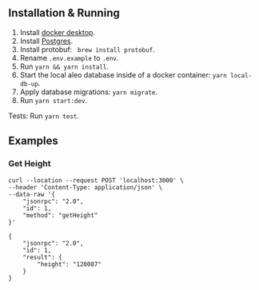 ## Installation & Running

1. Install [docker desktop](https://www.docker.com/products/docker-desktop/).
2. Install [Postgres](https://www.postgresql.org/download/).
3. Install protobuf: ` brew install protobuf`.
4. Rename `.env.example` to `.env`.
5. Run `yarn && yarn install`.
6. Start the local aleo database inside of a docker container: `yarn local-db-up`.
7. Apply database migrations: `yarn migrate`.
8. Run `yarn start:dev`.

Tests:
Run `yarn test`.

## Examples

### Get Height 
```
curl --location --request POST 'localhost:3000' \
--header 'Content-Type: application/json' \
--data-raw '{
    "jsonrpc": "2.0",
    "id": 1,
    "method": "getHeight"
}'
```

>>>
```
{
    "jsonrpc": "2.0",
    "id": 1,
    "result": {
        "height": "120087"
    }
}
```
